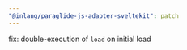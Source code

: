 ```yaml
---
"@inlang/paraglide-js-adapter-sveltekit": patch
---
```


fix: double-execution of `load` on initial load
